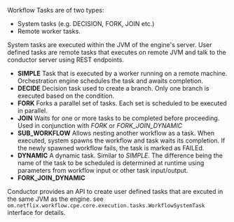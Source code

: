 Workflow Tasks are of two types:

* System tasks (e.g. DECISION, FORK, JOIN etc.)
* Remote worker tasks.

System tasks are executed within the JVM of the engine's server.  User defined tasks are remote tasks that executes on remote JVM and talk to the conductor server using REST endpoints.

* **SIMPLE** Task that is executed by a worker running on a remote machine.  Orchestration engine schedules the task and awaits completion.
* **DECIDE** Decision task used to create a branch.  Only one branch is executed based on the condition.
* **FORK** Forks a parallel set of tasks.  Each set is scheduled to be executed in parallel.
* **JOIN** Waits for one or more tasks to be completed before proceeding.  Used in conjunction with _FORK_ or _FORK_JOIN_DYNAMIC_
* **SUB_WORKFLOW** Allows nesting another workflow as a task.  When executed, system spawns the workflow and task waits its completion.  If the newly spawned workflow fails, the task is marked as FAILEd.
* **DYNAMIC** A dynamic task.  Similar to _SIMPLE_.  The difference being the name of the task to be scheduled is determined at runtime using parameters from workflow input or other task input/output.
* **FORK_JOIN_DYNAMIC**

Conductor provides an API to create user defined tasks that are excuted in the same JVM as the engine.  see ```om.netflix.workflow.cpe.core.execution.tasks.WorkflowSystemTask ``` interface for details.
